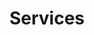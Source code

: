 ---
templateKey: 'service-page'
path: /services
title: Services
image: /img/service-page-background.jpeg
caption: Quality Services for Dashing Results
heading: Services We Provide
services:
    item1: Manicures
    item2: Pedicures
    item3: Nail Bar
    item4: Waxing
    item5: Make Up Services
    item6: Jelly Spa Bath
    item7: Hair Studio
    item8: Massage Services
    item9: Threading
main:
    image1:
        alt: Manicure picture
        image: /img/manicure.jpeg
    type1: SPA Manicure
    text1: > 
        This is a pampering, rejuvernating and relaxing clean up of dead skins, dirt, scrub and hand mask. Much needed massage and polish. Your hands will thank you later. (35-40 mins)
    price1:
        female: $200.00
        male: $250.00
    type2: Classic Manicure
    text2: > 
        This is an express clean up of dead skins around the nail beds, exfoliation and a polish. Perfect for touch up to have your hands looking new.
    price2:
        female: $150.00
        male: $200.00
---